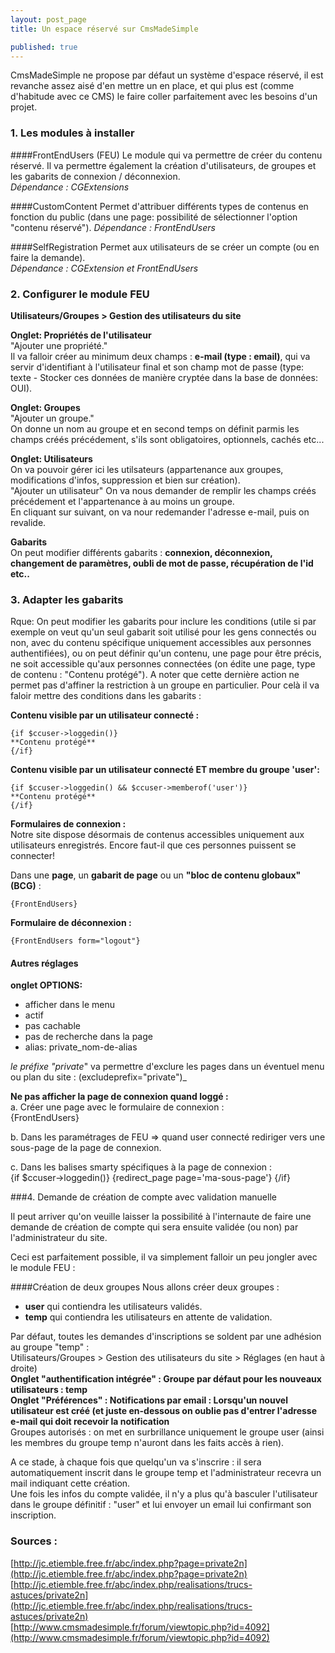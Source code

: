```yaml
---
layout: post_page
title: Un espace réservé sur CmsMadeSimple

published: true
---
```


CmsMadeSimple ne propose par défaut un système d'espace réservé, il est revanche assez aisé d'en mettre un en place, et qui plus est (comme d'habitude avec ce CMS) le faire coller parfaitement avec les besoins d'un projet.


### 1. Les modules à installer

####FrontEndUsers  (FEU)
Le module qui va permettre de créer du contenu réservé. Il va permettre également la création d'utilisateurs, de groupes et les gabarits de connexion / déconnexion.  
_Dépendance :  CGExtensions_

####CustomContent
Permet d'attribuer différents types de contenus en fonction du public (dans une page: possibilité de sélectionner l'option "contenu réservé").
_Dépendance : FrontEndUsers_

####SelfRegistration
Permet aux utilisateurs de se créer un compte (ou en faire la demande).  
_Dépendance : CGExtension et FrontEndUsers_

### 2. Configurer le module FEU

__Utilisateurs/Groupes > Gestion des utilisateurs du site__

__Onglet: Propriétés de l'utilisateur__  
"Ajouter une propriété."  
Il va falloir créer au minimum deux champs : __e-mail (type : email)__, qui va servir d'identifiant à l'utilisateur final et son champ mot de passe (type: texte - Stocker ces données de manière cryptée dans la base de données: OUI).  

__Onglet: Groupes__  
"Ajouter un groupe."  
On donne un nom au groupe et en second temps on définit parmis les champs créés précédement, s'ils sont obligatoires, optionnels, cachés etc...

__Onglet: Utilisateurs__  
On va pouvoir gérer ici les utilsateurs (appartenance aux groupes, modifications d'infos, suppression et bien sur création).  
"Ajouter un utilisateur"
On va nous demander de remplir les champs créés précédement et l'appartenance à au moins un groupe.  
En cliquant sur suivant, on va nour redemander l'adresse e-mail, puis on revalide.

__Gabarits__  
On peut modifier différents gabarits : __connexion, déconnexion, changement de paramètres, oubli de mot de passe, récupération de l'id etc..__  

### 3. Adapter les gabarits  

Rque: On peut modifier les gabarits pour inclure les conditions (utile si par exemple on veut qu'un seul gabarit soit utilisé pour les gens connectés ou non, avec du contenu spécifique uniquement accessibles aux personnes authentifiées), ou on peut définir qu'un contenu, une page pour être précis, ne soit accessible qu'aux personnes connectées (on édite une page, type de contenu : "Contenu protégé"). A noter que cette dernière action ne permet pas d'affiner la restriction à un groupe en particulier. Pour celà il va faloir mettre des conditions dans les gabarits :

__Contenu visible par un utilisateur connecté :__  

    {if $ccuser->loggedin()}
    **Contenu protégé**
    {/if}
    
__Contenu visible par un utilisateur connecté ET membre du groupe 'user':__  

    {if $ccuser->loggedin() && $ccuser->memberof('user')}
    **Contenu protégé**
    {/if}
    
__Formulaires de connexion :__  
Notre site dispose désormais de contenus accessibles uniquement aux utilisateurs enregistrés. Encore faut-il que ces personnes puissent se connecter!

Dans une __page__, un __gabarit de page__ ou un __"bloc de contenu globaux" (BCG)__ :  

    {FrontEndUsers}
    
__Formulaire de déconnexion :__  

    {FrontEndUsers form="logout"}
    
#### Autres réglages 

__onglet OPTIONS:__  
- afficher dans le menu  
- actif  
- pas cachable  
- pas de recherche dans la page  
- alias: private_nom-de-alias  

_le préfixe "private_" va permettre d'exclure les pages dans un éventuel menu ou plan du site : (excludeprefix="private")_  

__Ne pas afficher la page de connexion quand loggé :__  
a. Créer une page avec le formulaire de connexion :  
    {FrontEndUsers}
			
b. Dans les paramétrages de FEU => quand user connecté rediriger vers une sous-page de la page de connexion.  
			
c. Dans les balises smarty spécifiques à la page de connexion :  
    {if $ccuser->loggedin()}
        {redirect_page page='ma-sous-page'}
    {/if}

###4. Demande de création de compte avec validation manuelle

Il peut arriver qu'on veuille laisser la possibilité à l'internaute de faire une demande de création de compte qui sera ensuite validée (ou non) par l'administrateur du site.

Ceci est parfaitement possible, il va simplement falloir un peu jongler avec le module FEU :

####Création de deux groupes
Nous allons créer deux groupes :  
- __user__ qui contiendra les utilisateurs validés.  
- __temp__ qui contiendra les utilisateurs en attente de validation.  

Par défaut, toutes les demandes d'inscriptions se soldent par une adhésion au groupe "temp" :  
Utilisateurs/Groupes > Gestion des utilisateurs du site > Réglages (en haut à droite)  
__Onglet "authentification intégrée" : Groupe par défaut pour les nouveaux utilisateurs : temp__  
__Onglet "Préférences" : Notifications par email : Lorsqu'un nouvel utilisateur est créé (et juste en-dessous on oublie pas d'entrer l'adresse e-mail qui doit recevoir la notification__  
Groupes autorisés : on met en surbrillance uniquement le groupe user (ainsi les membres du groupe temp n'auront dans les faits accès à rien).

A ce stade, à chaque fois que quelqu'un va s'inscrire : il sera automatiquement inscrit dans le groupe temp et l'administrateur recevra un mail indiquant cette création.  
Une fois les infos du compte validée, il n'y a plus qu'à basculer l'utilisateur dans le groupe définitif : "user" et lui envoyer un email lui confirmant son inscription.




### Sources :
[http://jc.etiemble.free.fr/abc/index.php?page=private2n](http://jc.etiemble.free.fr/abc/index.php?page=private2n)  
[http://jc.etiemble.free.fr/abc/index.php/realisations/trucs-astuces/private2n](http://jc.etiemble.free.fr/abc/index.php/realisations/trucs-astuces/private2n)  
[http://www.cmsmadesimple.fr/forum/viewtopic.php?id=4092](http://www.cmsmadesimple.fr/forum/viewtopic.php?id=4092)